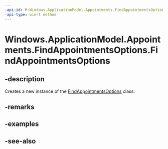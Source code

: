 ----api-id: M:Windows.ApplicationModel.Appointments.FindAppointmentsOptions.#ctor
-api-type: winrt method
---<!-- Method syntaxpublic FindAppointmentsOptions()--># Windows.ApplicationModel.Appointments.FindAppointmentsOptions.FindAppointmentsOptions## -descriptionCreates a new instance of the [FindAppointmentsOptions](findappointmentsoptions.md) class.## -remarks## -examples## -see-also